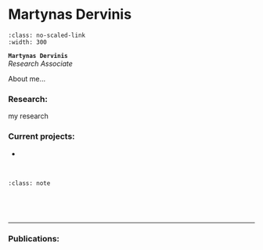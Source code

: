 # Martynas Dervinis

```{image} ../../img/members/martynas.jpg 
:class: no-scaled-link
:width: 300
```

**`Martynas Dervinis`**  
_Research Associate_  
[<i class="fa-brands fa-twitter fa-lg" style="color:#2a67cf"></i>](https://www.twitter.com)
[<i class="fa-brands fa-linkedin-in fa-lg" style="color:#5a97d8"></i>](https://www.linkedin.com)
[<i class="fa-brands fa-researchgate" style="color: #57dba8;"></i>](https://www.researchgate.com)
[<i class="fa-brands fa-orcid" style="color: #6eee5d;"></i>](https://www.orcid.org)
[<i class="fa-brands fa-github" style="color: #696969;"></i>](https://www.github.com/dervinism)
[<i class="fa-solid fa-building-columns" style="color: #d74242;"></i>](http://www.bristol.ac.uk/phys-pharm-neuro/)
[<i class="fa-solid fa-envelope"></i>](mailto:USERNAME@ORGANIZATION.NET)


About me... 

### Research:
 
my research 


### Current projects:

- 


&nbsp;


```{admonition} Outside of the lab
:class: note



``` 


&nbsp;



---


### Publications:

